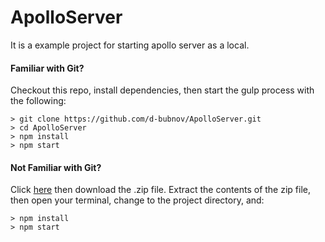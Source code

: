 # ApolloServer

It is a example project for starting apollo server as a local.

#### Familiar with Git?
Checkout this repo, install dependencies, then start the gulp process with the following:

```
> git clone https://github.com/d-bubnov/ApolloServer.git
> cd ApolloServer
> npm install
> npm start
```

#### Not Familiar with Git?
Click [here](https://github.com/d-bubnov/ApolloServer/archive/master.zip) then download the .zip file.
Extract the contents of the zip file, then open your terminal, change to the project directory, and:

```
> npm install
> npm start
```
